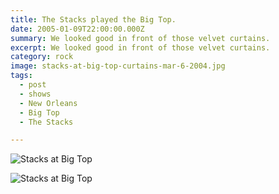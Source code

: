 ```yaml
---
title: The Stacks played the Big Top.
date: 2005-01-09T22:00:00.000Z
summary: We looked good in front of those velvet curtains.
excerpt: We looked good in front of those velvet curtains.
category: rock
image: stacks-at-big-top-curtains-mar-6-2004.jpg
tags:
  - post
  - shows
  - New Orleans
  - Big Top
  - The Stacks

---
```


![Stacks at Big Top](/static/images/stacks-at-big-top-curtains-mar-6-2004.jpg "Stacks at Big Top")

![Stacks at Big Top](/static/images/stacks-at-big-top-blurry-mar-6-2004.jpg "Stacks at Big Top")

